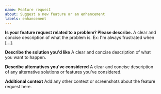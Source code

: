 ```yaml
---
name: Feature request
about: Suggest a new feature or an enhancement
labels: enhancement
---
```


**Is your feature request related to a problem? Please describe.**
A clear and concise description of what the problem is. Ex: I'm always frustrated when [...].

**Describe the solution you'd like**
A clear and concise description of what you want to happen.

**Describe alternatives you've considered**
A clear and concise description of any alternative solutions or features you've considered.

**Additional context**
Add any other context or screenshots about the feature request here.
